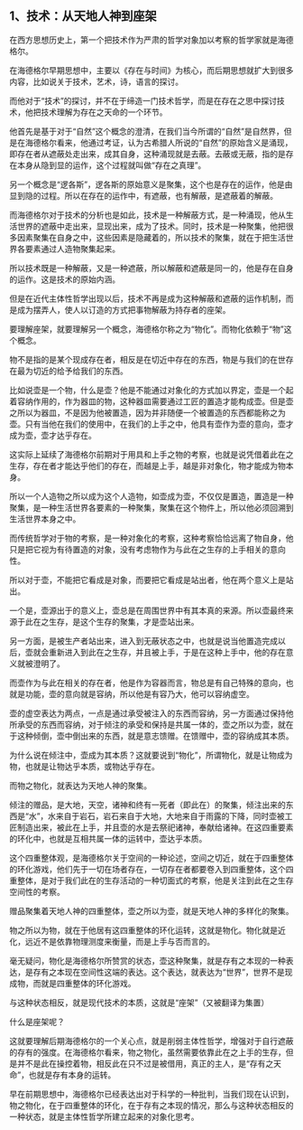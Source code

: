 <h2>1、技术：从天地人神到座架</h2><p data-pid="4KsYTUFc">在西方思想历史上，第一个把技术作为严肃的哲学对象加以考察的哲学家就是海德格尔。</p><p data-pid="ENDKyoi-">在海德格尔早期思想中，主要以《存在与时间》为核心，而后期思想就扩大到很多内容，比如说关于技术，艺术，诗，语言的探讨。</p><p data-pid="8knIB9Bn">而他对于“技术”的探讨，并不在于缔造一门技术哲学，而是在存在之思中探讨技术，他把技术理解为存在之天命的一个环节。</p><p data-pid="q83www6J">他首先是基于对于“自然”这个概念的澄清，在我们当今所谓的“自然”是自然界，但是在海德格尔看来，他通过考证，认为古希腊人所说的“自然”的原始含义是涌现，即存在者从遮蔽处走出来，成其自身，这种涌现就是去蔽。去蔽或无蔽，指的是存在本身从隐到显的运作，这个过程就叫做“存在之真理”。</p><p data-pid="Nw0JgkBp">另一个概念是“逻各斯”，逻各斯的原始意义是聚集，这个也是存在的运作，他是由显到隐的过程。所以在存在的运作中，有遮蔽，也有解蔽，是遮蔽着的解蔽。</p><p data-pid="e0tJFnfE">而海德格尔对于技术的分析也是如此，技术是一种解蔽方式，是一种涌现，他从生活世界的遮蔽中走出来，显现出来，成为了技术。同时，技术是一种聚集，他把很多因素聚集在自身之中，这些因素是隐藏着的，所以技术的聚集，就在于把生活世界各要素通过人造物聚集起来。</p><p data-pid="BP24tHS3">所以技术既是一种解蔽，又是一种遮蔽，所以解蔽和遮蔽是同一的，他是存在自身的运作。这是技术的原始内涵。</p><p data-pid="AkMxexsS">但是在近代主体性哲学出现以后，技术不再是成为这种解蔽和遮蔽的运作机制，而是成为摆弄人，使人以订造的方式把事物解蔽为持存者的座架。</p><p data-pid="ldBrg0sy">要理解座架，就要理解另一个概念，海德格尔称之为“物化”。而物化依赖于“物”这个概念。</p><p data-pid="SSlEr9Ry">物不是指的是某个现成存在者，相反是在切近中存在的东西，物是与我们的在世存在最为切近的给予给我们的东西。</p><p data-pid="xkmCGpZz">比如说壶是一个物，什么是壶？他是不能通过对象化的方式加以界定，壶是一个起着容纳作用的，作为器皿的物，这种器皿需要通过工匠的置造才能构成壶。但是壶之所以为器皿，不是因为他被置造，因为并非随便一个被置造的东西都能称之为壶。只有当他在我们的使用中，在我们的上手之中，他具有壶作为壶的意向，壶才成为壶，壶才达乎存在。</p><p data-pid="B-3-rdy3">这实际上延续了海德格尔前期对于用具和上手之物的考察，也就是说凭借着此在之生存，存在者才能达乎他们的存在，而越是上手，越是非对象化，物才能成为物本身。</p><p data-pid="mO3sbo3c">所以一个人造物之所以成为这个人造物，如壶成为壶，不仅仅是置造，置造是一种聚集，是一种生活世界各要素的一种聚集，聚集在这个物件上，所以他必须回溯到生活世界本身之中。</p><p data-pid="A8Zi-pKW">而传统哲学对于物的考察，是一种对象化的考察，这种考察恰恰远离了物自身，他只是把它视为有待置造的对象，没有考虑物作为与此在之生存的上手相关的意向性。</p><p data-pid="SK_InxwX">所以对于壶，不能把它看成是对象，而要把它看成是站出者，他在两个意义上是站出。</p><p data-pid="iwQbsaZO">一个是，壶源出于的意义上，壶总是在周围世界中有其本真的来源。所以壶最终来源于此在之生存，是这个生存的聚集，才是壶站出来。</p><p data-pid="NZbn9Gb4">另一方面，是被生产者站出来，进入到无蔽状态之中，也就是说当他置造完成以后，壶就会重新进入到此在之生存，并且被上手，于是在这种上手中，他的存在意义就被澄明了。</p><p data-pid="vJ8dZDkX">而壶作为与此在相关的存在者，他是作为容器而言，物总是有自己特殊的意向，也就是功能，壶的意向就是容纳，所以他是有容乃大，他可以容纳虚空。</p><p data-pid="cUMMMx4d">壶的虚空表达为两点，一点是通过承受被注入的东西而容纳，另一方面通过保持他所承受的东西而容纳，对于倾注的承受和保持是共属一体的，壶之所以为壶，就在于这种倾倒，壶中倒出来的东西，就是意志馈赠。在馈赠中，壶的容纳成其本质。</p><p data-pid="MnfYZrZF">为什么说在倾注中，壶成为其本质？这就要说到“物化”，所谓物化，就是让物成为物，也就是让物达乎本质，或物达乎存在。</p><p data-pid="rvVhz80H">而物之物化，就表达为天地人神的聚集。</p><p data-pid="ZL59G_pj">倾注的赠品，是大地，天空，诸神和终有一死者（即此在）的聚集，倾注出来的东西是“水”，水来自于岩石，岩石来自于大地，大地来自于雨露的下降，同时壶被工匠制造出来，被此在上手，并且壶的水是去祭祀诸神，奉献给诸神。在这四重要素的环化中，也就是互相共属一体的运转中，壶达乎本质。</p><p data-pid="2Gc8D13g">这个四重整体观，是海德格尔关于空间的一种论述，空间之切近，就在于四重整体的环化游戏，他们先于一切在场者存在，一切存在者都要卷入到四重整体，这个四重整体，是对于我们此在的生存活动的一种切面式的考察，他是关注到此在之生存空间性的考察。</p><p data-pid="ayc65m1z">赠品聚集着天地人神的四重整体，壶之所以为壶，就是天地人神的多样化的聚集。</p><p data-pid="Kq5ZqCZk">物之所以为物，就在于他居有这四重整体的环化运转，这就是物化。物化就是近化，远近不是依靠物理测度来衡量，而是上手与否而言的。</p><p data-pid="iE0FOzEh">毫无疑问，物化是海德格尔所赞赏的状态，壶这种聚集，就是存有之本现的一种表达，是存有之本现在空间性这端的表达。这个表达，就表达为“世界”，世界不是现成物，而就是四重整体的环化游戏。</p><p data-pid="siIQSQD3">与这种状态相反，就是现代技术的本质，这就是“座架”（又被翻译为集置）</p><p data-pid="R9WUjzAU">什么是座架呢？</p><p data-pid="BMsJfqJA">这就要理解后期海德格尔的一个关心点，就是削弱主体性哲学，增强对于自行遮蔽的存有的强度。在海德格尔看来，物之物化，虽然需要依靠此在之上手的生存，但是并不是此在操控着物，相反此在只不过是被借用，真正的主人，是“存有之天命”，也就是存有本身的运转。</p><p data-pid="RtYxpe0U">早在前期思想中，海德格尔已经表达出对于科学的一种批判，当我们现在认识到，物之物化，在于四重整体的环化，在于存有之本现的情况，那么与这种状态相反的一种状态，就是主体性哲学所建立起来的对象化思考。</p><p></p>